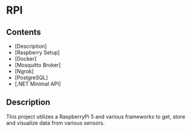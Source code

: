 # RPI
## Contents

- [Description]
- [Raspberry Setup]
- [Docker]
- [Mosquitto Broker]
- [Ngrok]
- [PostgreSQL]
- [.NET Minimal API]
  
## Description
This project utilizes a RaspberryPi 5 and various frameworks to get, store and visualize data from various sensors.


